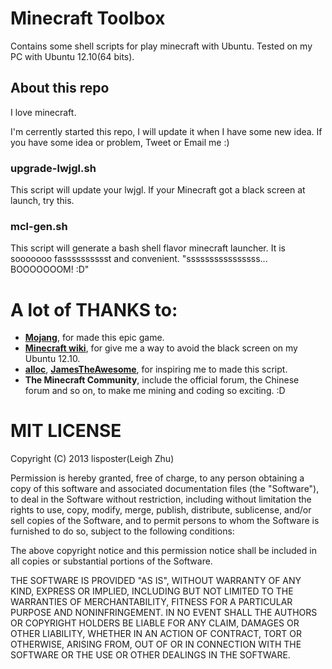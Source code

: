 # Minecraft Toolbox
Contains some shell scripts for play minecraft with Ubuntu.
Tested on my PC with Ubuntu 12.10(64 bits).

## About this repo
I love minecraft.

I'm cerrently started this repo, I will update it when I have some new idea.
If you have some idea or problem, Tweet or Email me :)

### upgrade-lwjgl.sh
This script will update your lwjgl. If your Minecraft got a black screen at launch, try this.

### mcl-gen.sh
This script will generate a bash shell flavor minecraft launcher. It is sooooooo fasssssssssst and convenient. "ssssssssssssssss...  BOOOOOOOM!   :D"

# A lot of THANKS to:
 - [**Mojang**](http://minecraft.net), for made this epic game.
 - [**Minecraft wiki**](http://www.minecraftwiki.net/wiki/Tutorials/Update_LWJGL), for give me a way to avoid the black screen on my Ubuntu 12.10.
 - [**alloc**](http://www.minecraftforum.net/topic/250945-install-ubuntu-minecraft-installer-update-20/), [**JamesTheAwesome**](http://www.minecraftforum.net/topic/1520183-how-to-install-minecraft-on-ubuntu-1204-precise/), for inspiring me to made this script.
 - **The Minecraft Community**, include the official forum, the Chinese forum and so on, to make me mining and coding so exciting. :D

# MIT LICENSE
Copyright (C) 2013 lisposter(Leigh Zhu)

Permission is hereby granted, free of charge, to any person obtaining a copy of this software and associated documentation files (the "Software"), to deal in the Software without restriction, including without limitation the rights to use, copy, modify, merge, publish, distribute, sublicense, and/or sell copies of the Software, and to permit persons to whom the Software is furnished to do so, subject to the following conditions:

The above copyright notice and this permission notice shall be included in all copies or substantial portions of the Software.

THE SOFTWARE IS PROVIDED "AS IS", WITHOUT WARRANTY OF ANY KIND, EXPRESS OR IMPLIED, INCLUDING BUT NOT LIMITED TO THE WARRANTIES OF MERCHANTABILITY, FITNESS FOR A PARTICULAR PURPOSE AND NONINFRINGEMENT. IN NO EVENT SHALL THE AUTHORS OR COPYRIGHT HOLDERS BE LIABLE FOR ANY CLAIM, DAMAGES OR OTHER LIABILITY, WHETHER IN AN ACTION OF CONTRACT, TORT OR OTHERWISE, ARISING FROM, OUT OF OR IN CONNECTION WITH THE SOFTWARE OR THE USE OR OTHER DEALINGS IN THE SOFTWARE.